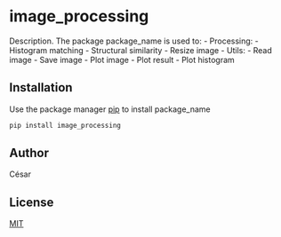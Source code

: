 # image_processing

Description. 
The package package_name is used to:
	- Processing:
		- Histogram matching
		- Structural similarity
		- Resize image
	- Utils:
		- Read image
		- Save image
		- Plot image
		- Plot result
		- Plot histogram

## Installation

Use the package manager [pip](https://pip.pypa.io/en/stable/) to install package_name

```bash
pip install image_processing
```

## Author
César

## License
[MIT](https://choosealicense.com/licenses/mit/)